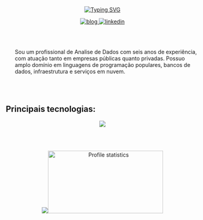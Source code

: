 <div align="center" style="text-align: center;">
  <a href="https://git.io/typing-svg">
    <img src="https://readme-typing-svg.herokuapp.com/?center=true&vCenter=true&color=234BEE&lines=font=Fira+Code&pause=1000&random=false&width=435&lines=Ol%C3%A1+me+chamo+Cleberson;Sou+analista+de+dados+%F0%9F%A4%96;Seja+muito+bem+vindo!+" alt="Typing SVG">
  </a>
</div>

<p align="center">
  
  <a href="https://arktnld.github.io">
    <img src="https://img.shields.io/badge/bio.link-000000%7D?style=for-the-badge&logo=biolink&logoColor=white" alt="blog">
  </a>
  <a href="https://www.linkedin.com/in/arktnld/">
    <img src="https://img.shields.io/badge/LinkedIn-0077B5?style=for-the-badge&logo=linkedin&logoColor=white" alt="linkedin">
  </a>
</p>

<div>
  <br> </br>
  <ul>
    <p>Sou um profissional de Analise de Dados com seis anos de experiência, com atuação tanto em empresas públicas quanto privadas. Possuo amplo domínio em linguagens de programação populares, bancos de dados, infraestrutura e serviços em nuvem.
</p>
  </ul>
</div>

<br><br>

<h2 align="left">Principais tecnologias:</h2>

<div align="center">
  <img src="https://skillicons.dev/icons?i=anaconda,arch,aws,azure,bash,cpp,docker,dynamodb,fastapi,flask,git,graphql,java,js,jenkins,kafka,kubernetes,linux,mongodb,mysql,neovim,opencv,php,postgres,postman,powershell,prometheus,rabbitmq,redhat,sqlite,selenium,terraform,ubuntu,vim&perline=14" />
</div>

<br><br>

<p align="center">
  <img src="https://github-readme-stats-git-masterrstaa-rickstaa.vercel.app/api/top-langs/?username=lucassaguilar&layout=compact&hide_border=true&theme=dracula"><a><img src="https://github-profile-summary-cards.vercel.app/api/cards/stats?username=arktnld&theme=dracula" alt="Profile statistics" width="300px" height="163" style="border: none"></a>
</p>
